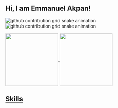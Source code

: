 ## Hi, I am Emmanuel Akpan!


![github contribution grid snake animation](https://raw.githubusercontent.com/M4on/M4on/output/github-contribution-grid-snake-dark.svg#gh-dark-mode-only)![github contribution grid snake animation](https://raw.githubusercontent.com/M4on/M4on/output/github-contribution-grid-snake.svg#gh-light-mode-only)
<div>
  <a href="https://github.com/M4on">
   <img align="center" height="165" src="https://github-readme-stats.vercel.app/api/top-langs/?username=M4on&layout=compact&langs_count=16&theme=dracula"/>
  <img align="center" height="165" src="https://github-readme-stats.vercel.app/api?username=M4on&show_icons=true&theme=dracula&include_all_commits=true&count_private=true&hide=issues"/>
  </div>

 ## Skills
